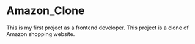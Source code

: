 # Amazon_Clone
This is my first project as a frontend developer. This project is a clone of Amazon shopping website.
